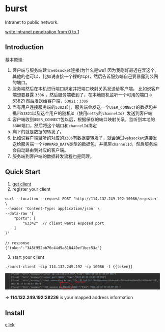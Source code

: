 # burst

Intranet to public network.

[write intranet penetration from 0 to 1](https://github.com/fzdwx/burst/issues/6)

## Introduction
基本原理:
1. 客户端与服务端建立`websocket`连接(为什么是ws? 因为我刚好最近在弄这个，其他的也可以，比如说直接一个裸的tcp)，然后告诉服务端自己要暴露到公网的端口。
2. 服务端然后在本机进行端口绑定并把端口映射关系发送给客户端。
   比如说客户端想要暴露 `3306` ，然后服务端收到了，在本地随机监听一个可用的端口-> 53821
   然后发送给客户端，`53821` : `3306`
3. 当有用户连接服务端的`53821`时，服务端会发送一个`USER_CONNECT`的数据包并携带`53821`以及这个用户的随机id（使用`netty`的`channelId`）发送到客户端
4. 客户端收到`USER_CONNECT`包以后，根据保存的端口映射关系，监听到本地的`3306`端口，然后将这个端口和`channelId`绑定
5. 剩下的就是数据的转发了。
6. 比如说客户端监听的对应的`3306`有数据要转发了，就会通过`websocket`连接发送给服务端一个`FORWARD_DATA`类型的数据包，并携带`channelId`，然后服务端会自动路由到对应的客户端。
7. 服务端到客户端的数据转发流程也是同理。


## Quick Start
1. [get client](https://github.com/fzdwx/burst/releases/tag/v1.0)
2. register your client
```shell
curl --location --request POST 'http://114.132.249.192:10086/register' \
--header 'Content-Type: application/json' \
--data-raw '{
    "ports": [
        "63342"  // client wants exposed port
    ]
}'

// response
{"token":"348f952bb76e44d5a818440ef1bec53a"}
```
3. start your client
```shell
./burst-client -sip 114.132.249.192 -sp 10086 -t {{token}}
```
[![img.png](img.png)](https://raw.githubusercontent.com/fzdwx/burst/main/img.png)

=> **114.132.249.192:28236** is your mapped address information

## Install
[click](https://github.com/fzdwx/burst/blob/main/Install.md)

